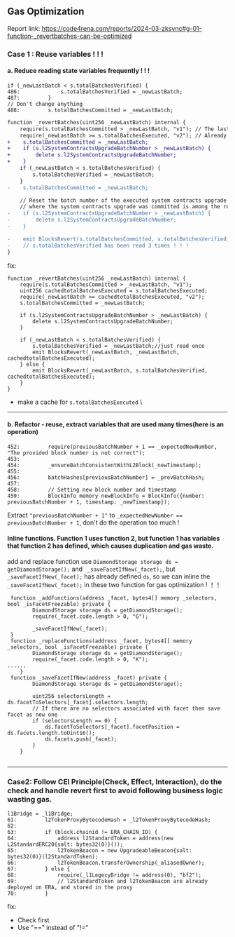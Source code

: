 ## Gas Optimization
Report link: https://code4rena.com/reports/2024-03-zksync#g-01-function-_revertbatches-can-be-optimized
### Case 1 : **Reuse variables ! ! !**
#### a. Reduce **reading state** variables frequently ! ! !
```solidity
if (_newLastBatch < s.totalBatchesVerified) {
486:             s.totalBatchesVerified = _newLastBatch;
487:         }
// Don't change anything
488:         s.totalBatchesCommitted = _newLastBatch;
```
```diff
function _revertBatches(uint256 _newLastBatch) internal {
    require(s.totalBatchesCommitted > _newLastBatch, "v1"); // The last committed batch is less than new last batch
    require(_newLastBatch >= s.totalBatchesExecuted, "v2"); // Already executed batches cannot be reverted
+    s.totalBatchesCommitted = _newLastBatch;
+    if (s.l2SystemContractsUpgradeBatchNumber > _newLastBatch) {
+        delete s.l2SystemContractsUpgradeBatchNumber;
+    }
    if (_newLastBatch < s.totalBatchesVerified) {
        s.totalBatchesVerified = _newLastBatch;
    }
-    s.totalBatchesCommitted = _newLastBatch;

    // Reset the batch number of the executed system contracts upgrade transaction if the batch
    // where the system contracts upgrade was committed is among the reverted batches.
-    if (s.l2SystemContractsUpgradeBatchNumber > _newLastBatch) {
-        delete s.l2SystemContractsUpgradeBatchNumber;
-    }

-    emit BlocksRevert(s.totalBatchesCommitted, s.totalBatchesVerified, s.totalBatchesExecuted);
-    // s.totalBatchesVerified has been read 3 times ! ! !
}
```
fix:
```solidity
function _revertBatches(uint256 _newLastBatch) internal {
    require(s.totalBatchesCommitted > _newLastBatch, "v1");
    uint256 cachedtotalBatchesExecuted = s.totalBatchesExecuted;
    require(_newLastBatch >= cachedtotalBatchesExecuted, "v2");
    s.totalBatchesCommitted = _newLastBatch;
    
    if (s.l2SystemContractsUpgradeBatchNumber > _newLastBatch) {
        delete s.l2SystemContractsUpgradeBatchNumber;
    }

    if (_newLastBatch < s.totalBatchesVerified) {
        s.totalBatchesVerified = _newLastBatch;//just read once
        emit BlocksRevert(_newLastBatch, _newLastBatch, cachedtotalBatchesExecuted);
    } else {
        emit BlocksRevert(_newLastBatch, s.totalBatchesVerified, cachedtotalBatchesExecuted);
    }
}
```
- make a cache for `s.totalBatchesExecuted` \
------------------------------------------------
#### b. Refactor - reuse, extract variables that are used many times(here is an operation)
```solidity
452:         require(previousBatchNumber + 1 == _expectedNewNumber, "The provided block number is not correct");
453: 
454:         _ensureBatchConsistentWithL2Block(_newTimestamp);
455: 
456:         batchHashes[previousBatchNumber] = _prevBatchHash;
457: 
458:         // Setting new block number and timestamp
459:         BlockInfo memory newBlockInfo = BlockInfo({number: previousBatchNumber + 1, timestamp: _newTimestamp});
```

Extract `"previousBatchNumber + 1"` to `_expectedNewNumber == previousBatchNumber + 1`, don't do the operation too much !

#### Inline functions. Function 1 uses function 2, but function 1 has variables that function 2 has defined, which causes duplication and gas waste.
add and replace function use `DiamondStorage storage ds = getDiamondStorage();` and ` _saveFacetIfNew(_facet);`, but ` _saveFacetIfNew(_facet);` has already defined `ds`, so we can inline the ` _saveFacetIfNew(_facet);` in these two function for gas optimization ! ！！
```solidity
 function _addFunctions(address _facet, bytes4[] memory _selectors, bool _isFacetFreezable) private {
        DiamondStorage storage ds = getDiamondStorage();
        require(_facet.code.length > 0, "G");

        _saveFacetIfNew(_facet);
 }
 function _replaceFunctions(address _facet, bytes4[] memory _selectors, bool _isFacetFreezable) private {
        DiamondStorage storage ds = getDiamondStorage();
        require(_facet.code.length > 0, "K");
......
    }
 function _saveFacetIfNew(address _facet) private {
        DiamondStorage storage ds = getDiamondStorage();

        uint256 selectorsLength = ds.facetToSelectors[_facet].selectors.length;
        // If there are no selectors associated with facet then save facet as new one
        if (selectorsLength == 0) {
            ds.facetToSelectors[_facet].facetPosition = ds.facets.length.toUint16();
            ds.facets.push(_facet);
        }
    }


```

--- 

### Case2: Follow **CEI** Principle(Check, Effect, Interaction), do the check and handle revert first to avoid following business logic wasting gas.
```solidity
l1Bridge = _l1Bridge;
61:         l2TokenProxyBytecodeHash = _l2TokenProxyBytecodeHash;
62: 
63:         if (block.chainid != ERA_CHAIN_ID) {
64:             address l2StandardToken = address(new L2StandardERC20{salt: bytes32(0)}());
65:             l2TokenBeacon = new UpgradeableBeacon{salt: bytes32(0)}(l2StandardToken);
66:             l2TokenBeacon.transferOwnership(_aliasedOwner);
67:         } else {
68:             require(_l1LegecyBridge != address(0), "bf2");
69:             // l2StandardToken and l2TokenBeacon are already deployed on ERA, and stored in the proxy
70:         }
```
fix:
- Check first
- Use "==" instead of "!="